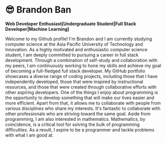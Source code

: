 # 😎 Brandon Ban

**Web Developer Enthusiast[Undergraduate Student|Full Stack Developer|Machine Learning]**

Welcome to my Github profile! I'm Brandon and I am currently studying computer science at the Asia Pacific University of Technology and Innovation. As a highly motivated and enthusiastic computer science student, I am deeply committed to pursuing a career in full stack development. Through a combination of self-study and collaboration with my peers, I am continuously working to hone my skills and achieve my goal of becoming a full-fledged full stack developer. My GitHub portfolio showcases a diverse range of coding projects, including those that I have independently developed, those that were inspired by instructional resources, and those that were created through collaborative efforts with other aspiring developers. One of the things I enjoy about programming is the opportunity to develop something that will make our lives easier and more efficient. Apart from that, it allows me to collaborate with people from various disciplines who share my interests. It's fantastic to collaborate with other professionals who are striving toward the same goal. Aside from programming, I am also interested in mathematics. Mathematics, by coincidence, is a critical tool for solving the bulk of programming difficulties. As a result, I aspire to be a programmer and tackle problems with what I am good at.